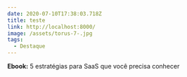 ```yaml
---
date: 2020-07-10T17:38:03.718Z
title: teste
link: http://localhost:8000/
image: /assets/torus-7-.jpg
tags:
  - Destaque
---
```

**Ebook:** 5 estratégias para SaaS que você precisa conhecer